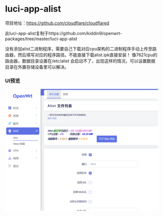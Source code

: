 # luci-app-alist

项目地址：https://github.com/cloudflare/cloudflared

此luci-app-alist复制于https://github.com/kiddin9/openwrt-packages/tree/master/luci-app-alist

没有添加alist二进制程序，需要自己下载对应cpu架构的二进制程序手动上传至路由器，然后填写对应的程序路径。不能直接下载alist.ipk直接安装！
像7621cpu的路由器，数据目录设置在/etc/alist 会启动不了，出现这样的情况，可以设置数据目录在外置存储设备里可以解决。


### UI预览 ###

![](./Image/界面.png)
